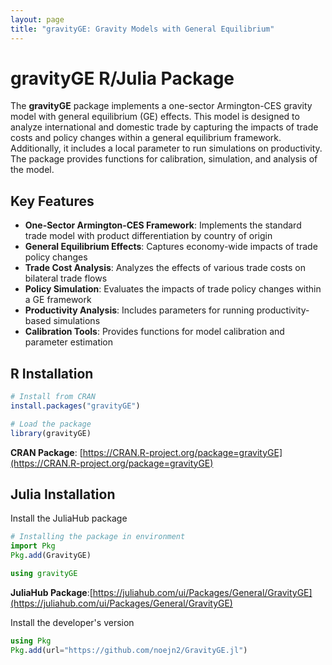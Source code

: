 ```yaml
---
layout: page
title: "gravityGE: Gravity Models with General Equilibrium"
---
```


# gravityGE R/Julia Package

The **gravityGE** package implements a one-sector Armington-CES gravity model with general equilibrium (GE) effects. This model is designed to analyze international and domestic trade by capturing the impacts of trade costs and policy changes within a general equilibrium framework. Additionally, it includes a local parameter to run simulations on productivity. The package provides functions for calibration, simulation, and analysis of the model.

## Key Features

- **One-Sector Armington-CES Framework**: Implements the standard trade model with product differentiation by country of origin
- **General Equilibrium Effects**: Captures economy-wide impacts of trade policy changes
- **Trade Cost Analysis**: Analyzes the effects of various trade costs on bilateral trade flows
- **Policy Simulation**: Evaluates the impacts of trade policy changes within a GE framework
- **Productivity Analysis**: Includes parameters for running productivity-based simulations
- **Calibration Tools**: Provides functions for model calibration and parameter estimation

## R Installation

```r
# Install from CRAN
install.packages("gravityGE")

# Load the package
library(gravityGE)
```

**CRAN Package**: [https://CRAN.R-project.org/package=gravityGE](https://CRAN.R-project.org/package=gravityGE)


## Julia Installation

Install the JuliaHub package

```julia
# Installing the package in environment
import Pkg
Pkg.add(GravityGE)

using gravityGE
```

**JuliaHub Package**:[https://juliahub.com/ui/Packages/General/GravityGE](https://juliahub.com/ui/Packages/General/GravityGE)

Install the developer's version

```julia
using Pkg
Pkg.add(url="https://github.com/noejn2/GravityGE.jl")
```